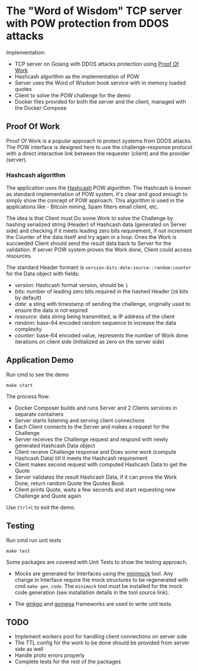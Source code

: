 # The "Word of Wisdom" TCP server with POW protection from DDOS attacks

Implementation:
- TCP server on Golang with DDOS attacks protection using [Proof Of Work](https://en.wikipedia.org/wiki/Proof_of_work)
- Hashcash algorithm as the implementation of POW
- Server uses the Word of Wisdom book service with in memory loaded quotes
- Client to solve the POW challenge for the demo
- Docker files provided for both the server and the client, managed with the Docker Compose

## Proof Of Work
Proof Of Work is a popular approach to protect systems from DDOS attacks.
The POW interface is designed here to use the challenge–response protocol with a direct interactive link between the requester (client) and the provider (server).

### Hashcash algorithm
The application uses the [Hashcash](https://en.wikipedia.org/wiki/Hashcash) POW algorithm. The Hashcash is known as standard implementation of POW system, it's clear and good enough to simply show the concept of POW approach.
This algorithm is used in the applications like - Bitcoin mining, Spam filters email client, etc.

The idea is that Client must Do some Work to solve the Challenge by hashing serialized string (Header) of Hashcash data (generated on Server side) and checking if it meets leading zero bits requirement, if not increment the Counter of the data itself and try again in a loop.
Ones the Work is succeeded Client should send the result data back to Server for the validation. If server POW system proves the Work done, Client could access resources.

The standard Header formant is `version:bits:date:source::random:counter` for the Data object with fields:
- *version*: Hashcash format version, should be `1`
- *bits*: number of leading zero bits required in the hashed Header (`20` bits by default)
- *date*: a sting with timestamp of sending the challenge, originally used to ensure the data is not expired
- *resource*: data string being transmitted, ie IP address of the client
- *random*: base-64 encoded random sequence to increase the data complexity
- *counter*: base-64 encoded value, represents the number of Work done iterations on client side (initialized as zero on the server side)

## Application Demo

Run cmd to see the demo
```
make start
```

The process flow:
- Docker Composer builds and runs Server and 2 Clients services in separate containers
- Server starts listening and serving client connections
- Each Client connects to the Server and makes a request for the Challenge
- Server receives the Challenge request and respond with newly generated Hashcash Data object
- Client receive Challenge response and Does some work (compute Hashcash Data) till it meets the Hashcash requirement 
- Client makes second request with computed Hashcash Data to get the Quote
- Server validates the result Hashcash Data, if it can prove the Work Done, return random Quote the Quotes Book
- Client prints Quote, waits a few seconds and start requesting new Challenge and Quote again

Use `Ctrl+C` to exit the demo.

## Testing

Run cmd run unit tests
```
make test
```

Some packages are covered with Unit Tests to show the testing approach.

- Mocks are generated for Interfaces using the [minimock](https://github.com/gojuno/minimock) tool.
Any change in Interface require the mock structures to be regenerated with cmd `make gen_code`.
The `minimock` tool must be installed for the mock code generation (see installation details in the tool source link).


- The [ginkgo](https://github.com/onsi/ginkgo) and [gomega](https://github.com/onsi/gomega) frameworks are used to write unit tests.

## TODO
- Implement workers pool for handling client connections on server side
- The TTL config for the work to be done should be provided from server side as well
- Handle proto errors properly
- Complete tests for the rest of the packages
